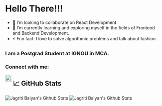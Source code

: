 # Hello There!!! 
-  👯 I’m looking to collaborate on React Development.
-  🌱 I’m currently learning and exploring myself in the fields of Frontend and Backend Development. 
-  ⚡ Fun fact: I love to solve algorithmic problems and talk about fashion.

### I am a Postgrad Student at IGNOU in MCA.

### Connect with me:
<!--
<a href="myblog/protfolio website address"><img align="left" alt="codeSTACKr.com" width="22px" src="https://raw.githubusercontent.com/iconic/open-iconic/master/svg/globe.svg" /></a>
-->
<a href="https://www.linkedin.com/in/jagritibalyan/"><img align="left" alt="LinkedIn - aviral-yadav" width="22px" src="https://cdn.jsdelivr.net/npm/simple-icons@v3/icons/linkedin.svg" /></a>

## &#x1f4c8; GitHub Stats
<img align="left" alt="Jagriti Balyan's Github Stats" src="https://github-readme-stats.vercel.app/api?username=jagritibalyan&show_icons=true&theme=chartreuse-dark&count_private=true" />
<img align="left" alt="Jagriti Balyan's Github Stats" src="https://github-readme-stats.vercel.app/api/top-langs/?username=jagritibalyan&theme=chartreuse-dark)](https://github.com/anuraghazra/github-readme-stats">

